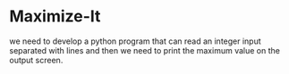 # Maximize-It

we need to develop a python program that can read an integer input separated with lines and then we need to print the maximum value on the output screen.

